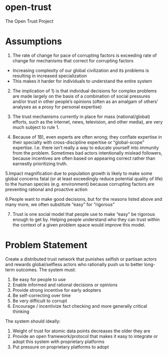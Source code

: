 # open-trust
The Open Trust Project 

# Assumptions

1. The rate of change for pace of corrupting factors is exceeding rate of change for mechanisms that correct for corrupting factors
  * Increasing complexity of our global civilization and its problems is resulting in increased specialization
  * This makes it harder for individuals to understand the entire system 

2. The implication of 1) is that individual decisions for complex problems are made largely on the basis of a combination of social pressures and/or trust in other people’s opinions (often as an amalgam of others’ analyses as a proxy for personal expertise)

3. The trust mechanisms currently in place for mass (national/global) efforts, such as the internet, news, television, and other media), are very much subject to rule 1. 

4. Because of 1B), even experts are often wrong; they conflate expertise in their specialty with cross-discipline expertise or “global-scope” expertise. I.e. there isn’t really a way to educate yourself into immunity from the problem. Sometimes bad actors intentionally mislead followers, because incentives are often based on appearing correct rather than earnestly prioritizing truth.

5.Impact magnification due to population growth is likely to make some global concerns fatal (or at least exceedingly reduce potential  quality of life) to the human species (e.g. environment) because corrupting factors are preventing rational and proactive action

6.People want to make good decisions, but for the reasons listed above and many more, we often substitute “easy” for “rigorous”

7. Trust is one social model that people use to make “easy” be rigorous enough to get by. Helping people understand who they can trust within the context of a given problem space would improve this model.

# Problem Statement

Create a distributed trust network that punishes selfish or partisan actors and rewards global/selfless actors who rationally push us to better long-term outcomes. The system must:

1. Be easy for people to use
2. Enable informed and rational decisions or opinions
3. Provide strong incentive for early adopters
4. Be self-correcting over time
5. Be very difficult to corrupt
6. Encourage / incentivize fact checking and more generally critical thinking

The system should ideally:

1. Weight of trust for atomic data points decreases the older they are
2. Provide an open framework/protocol that makes it easy to integrate or adopt this system with proprietary platforms
3. Put pressure on proprietary platforms to adopt
